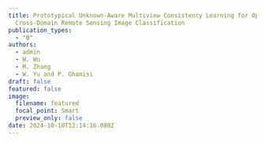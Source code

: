 ```yaml
---
title: Prototypical Unknown-Aware Multiview Consistency Learning for Open-Set
  Cross-Domain Remote Sensing Image Classification
publication_types:
  - "0"
authors:
  - admin
  - W. Wu
  - M. Zhang
  - W. Yu and P. Ghamisi
draft: false
featured: false
image:
  filename: featured
  focal_point: Smart
  preview_only: false
date: 2024-10-10T12:14:16.080Z
---
```

